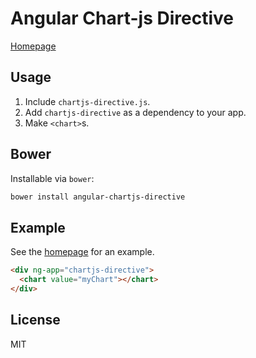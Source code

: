 # Angular Chart-js Directive
[Homepage](https://github.com/earlonrails/angular-chartjs-directive)



## Usage
1. Include `chartjs-directive.js`.
2. Add `chartjs-directive` as a dependency to your app.
3. Make `<chart>`s.

## Bower
Installable via `bower`:

```bash
bower install angular-chartjs-directive
```

## Example
See the [homepage](https://github.com/earlonrails/angular-chartjs-directive) for an example.

```html
<div ng-app="chartjs-directive">
  <chart value="myChart"></chart>
</div>
```

## License
MIT
